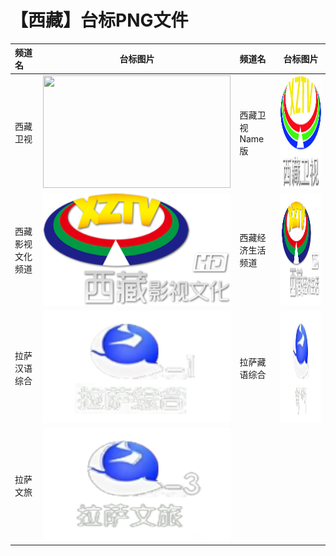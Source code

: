 # 【西藏】台标PNG文件
|频道名|台标图片|频道名|台标图片|
|:---|:---:|:---|:---:|
|西藏卫视|<img src="https://raw.githubusercontent.com/love599/TVLogo/main/logo/卫视/Xizang.png" width="300" height="180">|西藏卫视Name版|<img src="https://raw.githubusercontent.com/love599/TVLogo/main/logo/西藏/西藏卫视.png" width="300" height="180">|
|西藏影视文化频道|<img src="https://raw.githubusercontent.com/love599/TVLogo/main/logo/西藏/西藏影视文化.png" width="300" height="180">|西藏经济生活频道|<img src="https://raw.githubusercontent.com/love599/TVLogo/main/logo/西藏/西藏经济生活.png" width="300" height="180">|
|拉萨汉语综合|<img src="https://raw.githubusercontent.com/love599/TVLogo/main/logo/西藏/拉萨汉语综合.png" width="300" height="180">|拉萨藏语综合|<img src="https://raw.githubusercontent.com/love599/TVLogo/main/logo/西藏/拉萨藏语综合.png" width="300" height="180">|
|拉萨文旅|<img src="https://raw.githubusercontent.com/love599/TVLogo/main/logo/西藏/拉萨文旅.png" width="300" height="180">|
